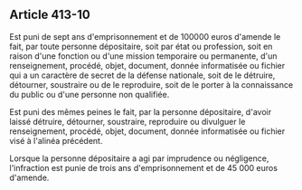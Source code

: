 Article 413-10
----
Est puni de sept ans d'emprisonnement et de 100000 euros d'amende le fait, par
toute personne dépositaire, soit par état ou profession, soit en raison d'une
fonction ou d'une mission temporaire ou permanente, d'un renseignement, procédé,
objet, document, donnée informatisée ou fichier qui a un caractère de secret de
la défense nationale, soit de le détruire, détourner, soustraire ou de le
reproduire, soit de le porter à la connaissance du public ou d'une personne non
qualifiée.

Est puni des mêmes peines le fait, par la personne dépositaire, d'avoir laissé
détruire, détourner, soustraire, reproduire ou divulguer le renseignement,
procédé, objet, document, donnée informatisée ou fichier visé à l'alinéa
précédent.

Lorsque la personne dépositaire a agi par imprudence ou négligence, l'infraction
est punie de trois ans d'emprisonnement et de 45 000 euros d'amende.
